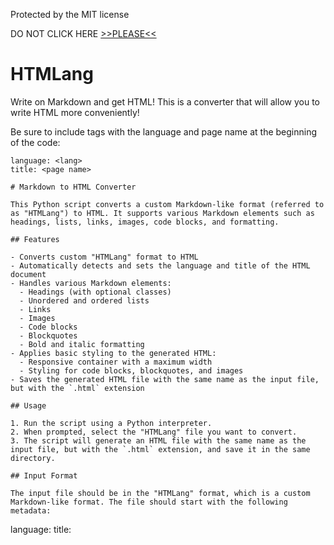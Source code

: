 Protected by the MIT license

DO NOT CLICK HERE [>>PLEASE<<](https://youtu.be/dQw4w9WgXcQ?si=-ldXUNY6gjv_vhxK)

# HTMLang
Write on Markdown and get HTML! This is a converter that will allow you to write HTML more conveniently!

Be sure to include tags with the language and page name at the beginning of the code:

```
language: <lang>
title: <page name>
```

```
# Markdown to HTML Converter

This Python script converts a custom Markdown-like format (referred to as "HTMLang") to HTML. It supports various Markdown elements such as headings, lists, links, images, code blocks, and formatting.

## Features

- Converts custom "HTMLang" format to HTML
- Automatically detects and sets the language and title of the HTML document
- Handles various Markdown elements:
  - Headings (with optional classes)
  - Unordered and ordered lists
  - Links
  - Images
  - Code blocks
  - Blockquotes
  - Bold and italic formatting
- Applies basic styling to the generated HTML:
  - Responsive container with a maximum width
  - Styling for code blocks, blockquotes, and images
- Saves the generated HTML file with the same name as the input file, but with the `.html` extension

## Usage

1. Run the script using a Python interpreter.
2. When prompted, select the "HTMLang" file you want to convert.
3. The script will generate an HTML file with the same name as the input file, but with the `.html` extension, and save it in the same directory.

## Input Format

The input file should be in the "HTMLang" format, which is a custom Markdown-like format. The file should start with the following metadata:

```
language: <language>
title: <title>
```

The `<language>` and `<title>` tags are required, and the script will use this information to set the appropriate HTML elements.

After the metadata, the file can contain the following Markdown-like elements:

- Headings: `# Heading 1`, `## Heading 2`, `### Heading 3`, etc. (Headings can also have classes, e.g., `# {custom-class} Heading 1`)
- Unordered lists: `-` followed by the list item
- Ordered lists: `1.` followed by the list item
- Links: `[link text](url)`
- Images: `![alt text](image_url)`
- Code blocks: Surrounded by ````` on separate lines
- Blockquotes: Starting with `>`
- Bold text: `**bold text**` or `__bold text__`
- Italic text: `*italic text*` or `_italic text_`
- Inline code: `` `inline code` ``

## Example Input

```
language: en
title: My Document

# {custom-class} Introduction
This is a sample document in the HTMLang format.

## Lists
```
- Unordered list item 1
- Unordered list item 2
  - Nested unordered list item
1. Ordered list item 1
2. Ordered list item 2
```

## Links and Images
Here is a 

`[link to Google](https://www.google.com)` 

and an 

`![image](https://via.placeholder.com/150)`.

## Code and Formatting
Here is some `inline code` and a code block:

`> This is a blockquote.`

`**This is bold text**` and `*this is italic text*`.
```

## Example Output

The generated HTML file will look similar to the following:

```html
<!DOCTYPE html>
<html lang="en">
<head>
    <meta charset="UTF-8">
    <meta name="viewport" content="width=device-width, initial-scale=1.0">
    <title>My Document</title>
    <style>
        body {
            margin: 0;
            padding: 0;
            font-family: Arial, sans-serif;
            line-height: 1.6;
        }
        .container {
            max-width: 800px;
            margin: 0 auto;
            padding: 20px;
        }
        img {
            max-width: 100%;
            height: auto;
        }
        pre {
            background-color: #f5f5f5;
            padding: 15px;
            border-radius: 5px;
            overflow-x: auto;
        }
        blockquote {
            border-left: 4px solid #ccc;
            margin: 0;
            padding-left: 16px;
            color: #666;
        }
    </style>
</head>
<body>
    <div class="container">
        <h1 class="custom-class">Introduction</h1>
        <p>This is a sample document in the HTMLang format.</p>

        <h2>Lists</h2>
        <ul>
            <li>Unordered list item 1</li>
            <li>Unordered list item 2
                <ul>
                    <li>Nested unordered list item</li>
                </ul>
            </li>
        </ul>
        <ol>
            <li>Ordered list item 1</li>
            <li>Ordered list item 2</li>
        </ol>

        <h2>Links and Images</h2>
        <p>Here is a <a href="https://www.google.com">link to Google</a> and an <img src="https://via.placeholder.com/150" alt="image"></p>

        <h2>Code and Formatting</h2>
        <p>Here is some <code>inline code</code> and a code block:</p>
        <pre><code>print("Hello, World!")</code></pre>

        <blockquote>
            <p>This is a blockquote.</p>
        </blockquote>

        <p><strong>This is bold text</strong> and <em>this is italic text</em>.</p>
    </div>
</body>
</html>
```

## Dependencies

- Python 3.x

## Limitations

- The script currently only supports the specific Markdown-like elements mentioned in the "Input Format" section.
- The styling applied to the generated HTML is basic and may need to be customized for specific use cases.

## Contribution

If you find any issues or have suggestions for improvements, feel free to create a new issue or submit a pull request on the project's GitHub repository.
